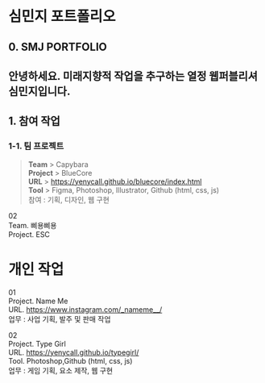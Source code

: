 # 심민지 포트폴리오
## 0. SMJ PORTFOLIO
안녕하세요. 미래지향적 작업을 추구하는 열정 웹퍼블리셔 심민지입니다.
--

## 1. 참여 작업
### 1-1. 팀 프로젝트

> **Team**  > Capybara   
> **Project**  > BlueCore   
> **URL**  > <https://yenycall.github.io/bluecore/index.html>   
> **Tool**  > Figma, Photoshop, Illustrator, Github (html, css, js)   
참여 : 기획, 디자인, 웹 구현

02 <br>
Team. 삐용삐용 <br>
Project. ESC 

# 개인 작업

01 <br>
Project. Name Me <br>
URL. https://www.instagram.com/_nameme__/ <br>
업무 : 사업 기획, 발주 및 판매 작업

02 <br>
Project. Type Girl <br>
URL. https://yenycall.github.io/typegirl/ <br>
Tool. Photoshop,Github (html, css, js) <br>
업무 : 게임 기획, 요소 제작, 웹 구현
